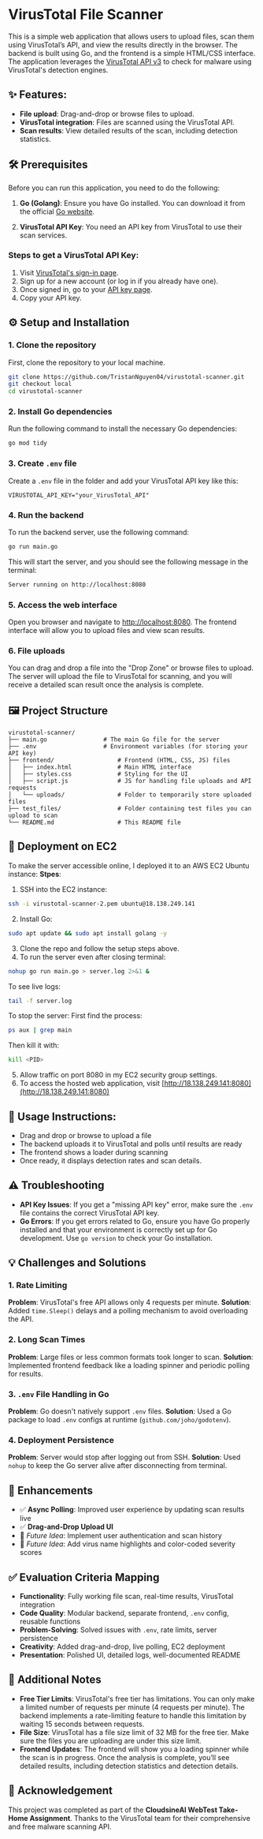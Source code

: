 # VirusTotal File Scanner

This is a simple web application that allows users to upload files, scan them using VirusTotal’s API, and view the results directly in the browser. The backend is built using Go, and the frontend is a simple HTML/CSS interface. The application leverages the [VirusTotal API v3](https://www.virustotal.com/gui/home/upload) to check for malware using VirusTotal's detection engines.

## ✨ Features:
- **File upload**: Drag-and-drop or browse files to upload.
- **VirusTotal integration**: Files are scanned using the VirusTotal API.
- **Scan results**: View detailed results of the scan, including detection statistics.

## 🛠 Prerequisites

Before you can run this application, you need to do the following:

1. **Go (Golang)**: Ensure you have Go installed. You can download it from the official [Go website](https://golang.org/dl/).

2. **VirusTotal API Key**: You need an API key from VirusTotal to use their scan services.

### Steps to get a VirusTotal API Key:
1. Visit [VirusTotal's sign-in page](https://www.virustotal.com/gui/sign-in).
2. Sign up for a new account (or log in if you already have one).
3. Once signed in, go to your [API key page](https://www.virustotal.com/gui/account).
4. Copy your API key.

## ⚙️ Setup and Installation

### 1. Clone the repository

First, clone the repository to your local machine.

```bash
git clone https://github.com/TristanNguyen04/virustotal-scanner.git
git checkout local
cd virustotal-scanner
```

### 2. Install Go dependencies
Run the following command to install the necessary Go dependencies:
```bash
go mod tidy
```

### 3. Create `.env` file
Create a `.env` file in the folder and add your VirusTotal API key like this:
```text
VIRUSTOTAL_API_KEY="your_VirusTotal_API"
```

### 4. Run the backend
To run the backend server, use the following command:
```bash
go run main.go
```

This will start the server, and you should see the following message in the terminal:
```bash
Server running on http://localhost:8080
```

### 5. Access the web interface
Open you browser and navigate to [http://localhost:8080](http://localhost:8080). The frontend interface will allow you to upload files and view scan results.

### 6. File uploads
You can drag and drop a file into the "Drop Zone" or browse files to upload. The server will upload the file to VirusTotal for scanning, and you will receive a detailed scan result once the analysis is complete.

## 🖼 Project Structure
```
virustotal-scanner/
├── main.go                # The main Go file for the server
├── .env                   # Environment variables (for storing your API key)
├── frontend/                  # Frontend (HTML, CSS, JS) files
│   ├── index.html             # Main HTML interface
│   ├── styles.css             # Styling for the UI
│   ├── script.js              # JS for handling file uploads and API requests
│   └── uploads/               # Folder to temporarily store uploaded files
├── test_files/                # Folder containing test files you can upload to scan
└── README.md                  # This README file
```
## 🚀 Deployment on EC2
To make the server accessible online, I deployed it to an AWS EC2 Ubuntu instance:
**Stpes**:
1. SSH into the EC2 instance:
```bash
ssh -i virustotal-scanner-2.pem ubuntu@18.138.249.141
```
2. Install Go:
```bash
sudo apt update && sudo apt install golang -y
```
3. Clone the repo and follow the setup steps above.
4. To run the server even after closing terminal:
```bash
nohup go run main.go > server.log 2>&1 &
```
To see live logs:
```bash
tail -f server.log
```
To stop the server:
First find the process:
```bash
ps aux | grep main
```
Then kill it with:
```bash
kill <PID>
```
5. Allow traffic on port 8080 in my EC2 security group settings.
6. To access the hosted web application, visit [http://18.138.249.141:8080](http://18.138.249.141:8080)

## 🧪 Usage Instructions:
- Drag and drop or browse to upload a file
- The backend uploads it to VirusTotal and polls until results are ready
- The frontend shows a loader during scanning
- Once ready, it displays detection rates and scan details.

## ⚠️ Troubleshooting
- **API Key Issues**:  If you get a "missing API key" error, make sure the `.env` file contains the correct VirusTotal API key.
- **Go Errors**: If you get errors related to Go, ensure you have Go properly installed and that your environment is correctly set up for Go development. Use `go version` to check your Go installation.

## 💡 Challenges and Solutions
### 1. Rate Limiting
**Problem**: VirusTotal's free API allows only 4 requests per minute.
**Solution**: Added `time.Sleep()` delays and a polling mechanism to avoid overloading the API.

### 2. Long Scan Times
**Problem**: Large files or less common formats took longer to scan.
**Solution**: Implemented frontend feedback like a loading spinner and periodic polling for results.

### 3. `.env` File Handling in Go
**Problem**: Go doesn't natively support `.env` files.
**Solution**: Used a Go package to load `.env` configs at runtime (`github.com/joho/godotenv`).

### 4. Deployment Persistence
**Problem**: Server would stop after logging out from SSH.
**Solution**: Used `nohup` to keep the Go server alive after disconnecting from terminal.

## 🌟 Enhancements
- ✅ **Async Polling**: Improved user experience by updating scan results live
- ✅ **Drag-and-Drop Upload UI**
- 🚧 *Future Idea*: Implement user authentication and scan history
- 🚧 *Future Idea*: Add virus name highlights and color-coded severity scores

## ✅ Evaluation Criteria Mapping
- **Functionality**: Fully working file scan, real-time results, VirusTotal integration
- **Code Quality**: Modular backend, separate frontend, `.env` config, reusable functions
- **Problem-Solving**:	Solved issues with `.env`, rate limits, server persistence
- **Creativity**:	Added drag-and-drop, live polling, EC2 deployment
- **Presentation**:	Polished UI, detailed logs, well-documented README

## 📝 Additional Notes
- **Free Tier Limits**:  VirusTotal's free tier has limitations. You can only make a limited number of requests per minute (4 requests per minute). The backend implements a rate-limiting feature to handle this limitation by waiting 15 seconds between requests.
- **File Size**: VirusTotal has a file size limit of 32 MB for the free tier. Make sure the files you are uploading are under this size limit.
- **Frontend Updates**: The frontend will show you a loading spinner while the scan is in progress. Once the analysis is complete, you’ll see detailed results, including detection statistics and detection details.

## 📎 Acknowledgement
This project was completed as part of the **CloudsineAI WebTest Take-Home Assignment**.
Thanks to the VirusTotal team for their comprehensive and free malware scanning API.
